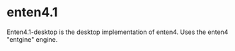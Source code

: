 enten4.1
========

Enten4.1-desktop is the desktop implementation of enten4.
Uses the enten4 "entgine" engine.
